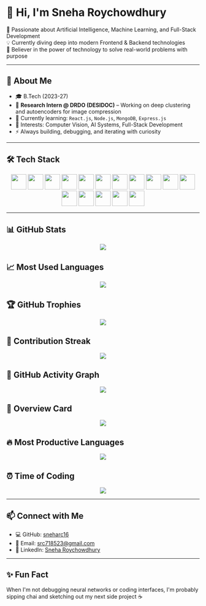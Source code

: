 # 👋 Hi, I'm Sneha Roychowdhury

🎯 Passionate about Artificial Intelligence, Machine Learning, and Full-Stack Development  
💡 Currently diving deep into modern Frontend & Backend technologies  
🤖 Believer in the power of technology to solve real-world problems with purpose

---

## 🚀 About Me

- 🎓 B.Tech (2023-27)  
- 💼 **Research Intern @ DRDO (DESIDOC)** – Working on deep clustering and autoencoders for image compression  
- 🌱 Currently learning: `React.js`, `Node.js`, `MongoDB`, `Express.js`  
- 🧠 Interests: Computer Vision, AI Systems, Full-Stack Development  
- ⚡ Always building, debugging, and iterating with curiosity 

---

## 🛠️ Tech Stack

<p align="center">
  <img src="https://cdn.jsdelivr.net/gh/devicons/devicon/icons/cplusplus/cplusplus-original.svg" width="40" />
  <img src="https://cdn.jsdelivr.net/gh/devicons/devicon/icons/python/python-original.svg" width="40" />
  <img src="https://cdn.jsdelivr.net/gh/devicons/devicon/icons/javascript/javascript-original.svg" width="40" />
  <img src="https://cdn.jsdelivr.net/gh/devicons/devicon/icons/html5/html5-original.svg" width="40" />
  <img src="https://cdn.jsdelivr.net/gh/devicons/devicon/icons/css3/css3-original.svg" width="40" />
  <img src="https://cdn.jsdelivr.net/gh/devicons/devicon/icons/r/r-original.svg" width="40" />
  <img src="https://cdn.jsdelivr.net/gh/devicons/devicon/icons/react/react-original.svg" width="40" />
  <img src="https://cdn.jsdelivr.net/gh/devicons/devicon/icons/nodejs/nodejs-original.svg" width="40" />
  <img src="https://cdn.jsdelivr.net/gh/devicons/devicon/icons/express/express-original.svg" width="40" />
  <img src="https://cdn.jsdelivr.net/gh/devicons/devicon/icons/mongodb/mongodb-original.svg" width="40" />
  <img src="https://cdn.jsdelivr.net/gh/devicons/devicon/icons/tensorflow/tensorflow-original.svg" width="40" />
  <img src="https://cdn.jsdelivr.net/gh/devicons/devicon/icons/pytorch/pytorch-original.svg" width="40" />
  <img src="https://cdn.jsdelivr.net/gh/devicons/devicon/icons/opencv/opencv-original.svg" width="40" />
  <img src="https://cdn.jsdelivr.net/gh/devicons/devicon/icons/git/git-original.svg" width="40" />
  <img src="https://cdn.jsdelivr.net/gh/devicons/devicon/icons/github/github-original.svg" width="40" />
  <img src="https://cdn.jsdelivr.net/gh/devicons/devicon/icons/matlab/matlab-original.svg" width="40" />
</p>

---

## 📊 GitHub Stats

<p align="center">
  <img src="https://github-readme-stats.vercel.app/api?username=sneharc16&show_icons=true&theme=default&hide_title=true" />
</p>

## 📈 Most Used Languages

<p align="center">
  <img src="https://github-readme-stats.vercel.app/api/top-langs/?username=sneharc16&layout=compact&theme=default" />
</p>

## 🏆 GitHub Trophies

<p align="center">
  <img src="https://github-profile-trophy.vercel.app/?username=sneharc16&theme=flat&margin-w=10" />
</p>

## 🧠 Contribution Streak

<p align="center">
  <img src="https://github-readme-streak-stats.herokuapp.com?user=sneharc16&theme=default" />
</p>

## 📆 GitHub Activity Graph

<p align="center">
  <img src="https://github-readme-activity-graph.vercel.app/graph?username=sneharc16&theme=github" />
</p>

## 📌 Overview Card

<p align="center">
  <img src="https://github-profile-summary-cards.vercel.app/api/cards/profile-details?username=sneharc16&theme=default" />
</p>

## 🔥 Most Productive Languages

<p align="center">
  <img src="https://github-profile-summary-cards.vercel.app/api/cards/most-commit-language?username=sneharc16&theme=default" />
</p>

## ⏰ Time of Coding

<p align="center">
  <img src="https://github-profile-summary-cards.vercel.app/api/cards/productive-time?username=sneharc16&theme=default&utcOffset=5.5" />
</p>

---

## 📫 Connect with Me

- 💻 GitHub: [sneharc16](https://github.com/sneharc16)  
- 📧 Email: [src718523@gmail.com](mailto:src718523@gmail.com)  
- 💼 LinkedIn: [Sneha Roychowdhury](https://www.linkedin.com/in/snehaaroychowdhury/)  

---

## ✨ Fun Fact

When I'm not debugging neural networks or coding interfaces, I'm probably sipping chai and sketching out my next side project ☕

